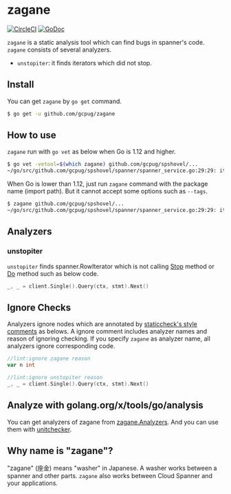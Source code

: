 # zagane

[![CircleCI](https://circleci.com/gh/gcpug/zagane.svg?style=svg)](https://circleci.com/gh/gcpug/zagane)
[![GoDoc](https://godoc.org/github.com/gcpug/zagane?status.svg)](https://godoc.org/github.com/gcpug/zagane)

`zagane` is a static analysis tool which can find bugs in spanner's code.
`zagane` consists of several analyzers.

* `unstopiter`: it finds iterators which did not stop.

## Install

You can get `zagane` by `go get` command.

```bash
$ go get -u github.com/gcpug/zagane
```

## How to use

`zagane` run with `go vet` as below when Go is 1.12 and higher.

```bash
$ go vet -vetool=$(which zagane) github.com/gcpug/spshovel/...
~/go/src/github.com/gcpug/spshovel/spanner/spanner_service.go:29:29: iterator must be stop
```

When Go is lower than 1.12, just run `zagane` command with the package name (import path).
But it cannot accept some options such as `--tags`.

```bash
$ zagane github.com/gcpug/spshovel/...
~/go/src/github.com/gcpug/spshovel/spanner/spanner_service.go:29:29: iterator must be stop
```

## Analyzers

### unstopiter

`unstopiter` finds spanner.RowIterator which is not calling [Stop](https://godoc.org/cloud.google.com/go/spanner#RowIterator.Stop) method or [Do](https://godoc.org/cloud.google.com/go/spanner#RowIterator.Do) method such as below code.

```go
_, _ = client.Single().Query(ctx, stmt).Next()
```

## Ignore Checks

Analyzers ignore nodes which are annotated by [staticcheck's style comments](https://staticcheck.io/docs/#ignoring-problems) as belows.
A ignore comment includes analyzer names and reason of ignoring checking.
If you specify `zagane` as analyzer name, all analyzers ignore corresponding code.

```go
//lint:ignore zagane reason
var n int

//lint:ignore unstopiter reason
_, _ = client.Single().Query(ctx, stmt).Next()
```

## Analyze with golang.org/x/tools/go/analysis

You can get analyzers of zagane from [zagane.Analyzers](https://godoc.org/github.com/gcpug/zagane/zagane/#Analyzers).
And you can use them with [unitchecker](https://golang.org/x/tools/go/analysis/unitchecker).

## Why name is "zagane"?

"zagane" (座金) means "washer" in Japanese.
A washer works between a spanner and other parts.
`zagane` also works between Cloud Spanner and your applications.
